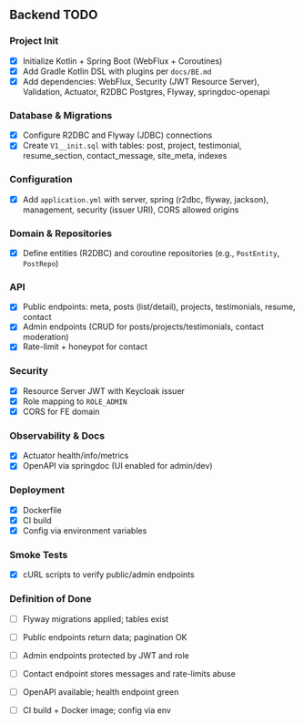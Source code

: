 ## Backend TODO

### Project Init
- [x] Initialize Kotlin + Spring Boot (WebFlux + Coroutines)
- [x] Add Gradle Kotlin DSL with plugins per `docs/BE.md`
- [x] Add dependencies: WebFlux, Security (JWT Resource Server), Validation, Actuator, R2DBC Postgres, Flyway, springdoc-openapi

### Database & Migrations
- [x] Configure R2DBC and Flyway (JDBC) connections
- [x] Create `V1__init.sql` with tables: post, project, testimonial, resume_section, contact_message, site_meta, indexes

### Configuration
- [x] Add `application.yml` with server, spring (r2dbc, flyway, jackson), management, security (issuer URI), CORS allowed origins

### Domain & Repositories
- [x] Define entities (R2DBC) and coroutine repositories (e.g., `PostEntity`, `PostRepo`)

### API
- [x] Public endpoints: meta, posts (list/detail), projects, testimonials, resume, contact
- [x] Admin endpoints (CRUD for posts/projects/testimonials, contact moderation)
- [x] Rate-limit + honeypot for contact

### Security
- [x] Resource Server JWT with Keycloak issuer
- [x] Role mapping to `ROLE_ADMIN`
- [x] CORS for FE domain

### Observability & Docs
- [x] Actuator health/info/metrics
- [x] OpenAPI via springdoc (UI enabled for admin/dev)

### Deployment
- [x] Dockerfile
- [x] CI build
- [x] Config via environment variables

### Smoke Tests
- [x] cURL scripts to verify public/admin endpoints

### Definition of Done
- [ ] Flyway migrations applied; tables exist
- [ ] Public endpoints return data; pagination OK
- [ ] Admin endpoints protected by JWT and role
- [ ] Contact endpoint stores messages and rate-limits abuse
- [ ] OpenAPI available; health endpoint green
- [ ] CI build + Docker image; config via env



